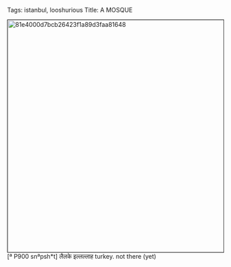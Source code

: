 Tags: istanbul, looshurious
Title: A MOSQUE 
  
<p><img src="https://objects.hbvu.su/blotpix/looshurious/IMG_636536558.jpeg" width=540 height=540 alt="81e4000d7bcb26423f1a89d3faa81648" border=1>
[ª P900 snªpsh*t] लैलके इल्लल्लाह turkey. not there (yet)

